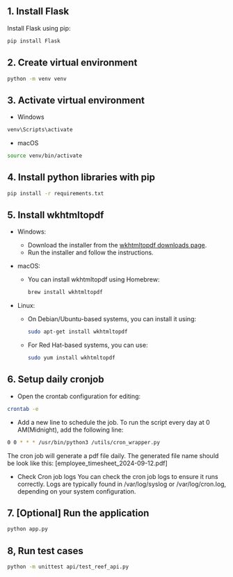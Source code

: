 ## 1. Install Flask

Install Flask using pip:
```bash
pip install Flask
```

## 2. Create virtual environment

```bash
python -m venv venv
```

## 3. Activate virtual environment

- Windows
```bash
venv\Scripts\activate
```

- macOS
```bash
source venv/bin/activate
```

## 4. Install python libraries with pip
```bash
pip install -r requirements.txt
```

## 5. Install wkhtmltopdf
- Windows:
  - Download the installer from the [wkhtmltopdf downloads page](https://wkhtmltopdf.org/downloads.html).
  - Run the installer and follow the instructions.
- macOS:
  - You can install wkhtmltopdf using Homebrew:
    ```Bash
    brew install wkhtmltopdf
    ```

- Linux:
  - On Debian/Ubuntu-based systems, you can install it using:
    ```Bash
    sudo apt-get install wkhtmltopdf
    ```
  - For Red Hat-based systems, you can use:
    ```bash 
    sudo yum install wkhtmltopdf
    ```

## 6. Setup daily cronjob
-  Open the crontab configuration for editing:
```bash
crontab -e
```

- Add a new line to schedule the job. To run the script every day at 0 AM(Midnight), add the following line:
```bash
0 0 * * * /usr/bin/python3 /utils/cron_wrapper.py
```
The cron job will generate a pdf file daily. The generated file name should be look like this: [employee_timesheet_2024-09-12.pdf]
- Check Cron job logs
You can check the cron job logs to ensure it runs correctly. Logs are typically found in /var/log/syslog or /var/log/cron.log, depending on your system configuration.

## 7. [Optional] Run the application
```bash
python app.py
```

## 8, Run test cases

```bash
python -m unittest api/test_reef_api.py
```